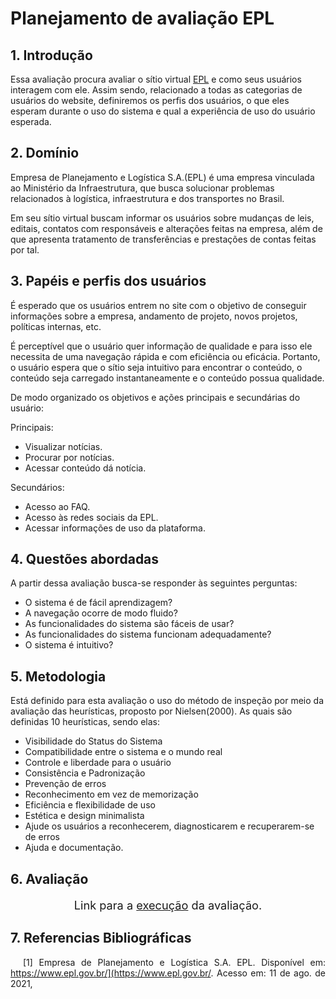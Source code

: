 # Planejamento de avaliação EPL

## 1. Introdução
Essa avaliação procura avaliar o sítio virtual [EPL](https://www.epl.gov.br/governanca) e como seus usuários interagem com ele. Assim sendo, relacionado a todas as categorias de usuários do website, definiremos os perfis dos usuários, o que eles esperam durante o uso do sistema e qual a experiência de uso do usuário esperada.

## 2. Domínio

Empresa de Planejamento e Logística S.A.(EPL) é uma empresa vinculada ao Ministério da Infraestrutura, que busca solucionar problemas relacionados à logística, infraestrutura e dos transportes no Brasil.

Em seu sítio virtual buscam informar os usuários sobre mudanças de leis, editais, contatos com responsáveis e alterações feitas na empresa, além de que apresenta tratamento de transferências e prestações de contas feitas por tal.

## 3. Papéis e perfis dos usuários

É esperado que os usuários entrem no site com o objetivo de conseguir informações sobre a empresa, andamento de projeto, novos projetos, políticas internas, etc.

É perceptível que o usuário quer informação de qualidade e para isso ele necessita de uma navegação rápida e com eficiência ou eficácia. Portanto, o usuário espera que o sítio seja intuitivo para encontrar o conteúdo, o conteúdo seja carregado instantaneamente e o conteúdo possua qualidade.

De modo organizado os objetivos e ações principais e secundárias do usuário:

Principais:
-   Visualizar notícias.
-   Procurar por notícias.    
-   Acessar conteúdo dá notícia.

Secundários:
-   Acesso ao FAQ.    
-   Acesso às redes sociais da EPL.    
-   Acessar informações de uso da plataforma.

## 4. Questões abordadas
A partir dessa avaliação busca-se responder às seguintes perguntas:
-   O sistema é de fácil aprendizagem?
-   A navegação ocorre de modo fluido?
-   As funcionalidades do sistema são fáceis de usar?
-   As funcionalidades do sistema funcionam adequadamente?
-   O sistema é intuitivo?

## 5. Metodologia

Está definido para esta avaliação o uso do método de inspeção por meio da avaliação das heurísticas, proposto por Nielsen(2000). As quais são definidas 10 heurísticas, sendo elas:
- Visibilidade do Status do Sistema
- Compatibilidade entre o sistema e o mundo real
- Controle e liberdade para o usuário
- Consistência e Padronização
- Prevenção de erros
- Reconhecimento em vez de memorização
- Eficiência e flexibilidade de uso
- Estética e design minimalista
- Ajude os usuários a reconhecerem, diagnosticarem e recuperarem-se de erros
- Ajuda e documentação.

## 6. Avaliação
<p style="text-align: center; font-size:130%">Link para a <a href="../execucaoNatanael">execução</a> da avaliação.</p>

## 7. Referencias Bibliográficas

<p style="text-align: justify; text-indent: 20px">[1] Empresa de Planejamento e Logística S.A. EPL. Disponível em: <a href="https://www.epl.gov.br/](https://www.epl.gov.br/">https://www.epl.gov.br/](https://www.epl.gov.br/</a>. Acesso em: 11 de ago. de 2021,</p>
